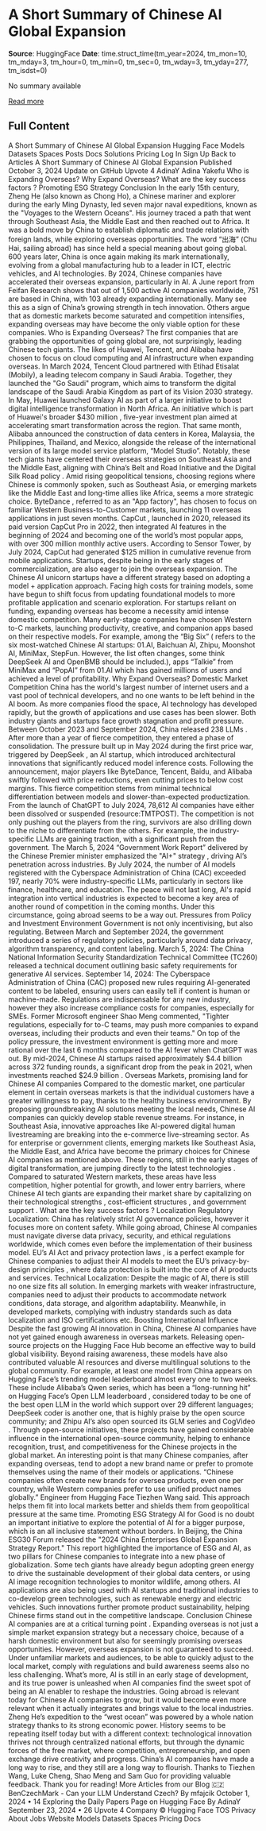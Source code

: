 # A Short Summary of Chinese AI Global Expansion

**Source**: HuggingFace
**Date**: time.struct_time(tm_year=2024, tm_mon=10, tm_mday=3, tm_hour=0, tm_min=0, tm_sec=0, tm_wday=3, tm_yday=277, tm_isdst=0)

No summary available

[Read more](https://huggingface.co/blog/chinese-ai-expansion)


## Full Content

A Short Summary of Chinese AI Global Expansion
Hugging Face
Models
Datasets
Spaces
Posts
Docs
Solutions
Pricing
Log In
Sign Up
Back to Articles
A Short Summary of Chinese AI Global Expansion
Published
October 3, 2024
Update on GitHub
Upvote
4
AdinaY
Adina Yakefu
Who is Expanding Overseas?
Why Expand Overseas?
What are the key success factors ?
Promoting ESG Strategy
Conclusion
In the early 15th century, Zheng He (also known as Chong Ho), a Chinese mariner and explorer during the early Ming Dynasty, led seven major naval expeditions, known as the "Voyages to the Western Oceans". His journey traced a path that went through Southeast Asia, the Middle East and then reached out to Africa. It was a bold move by China to establish diplomatic and trade relations with foreign lands, while exploring overseas opportunities. The word “出海” (Chu Hai, sailing abroad) has since held a special meaning about going global.
600 years later, China is once again making its mark internationally, evolving from a global manufacturing hub to a leader in ICT, electric vehicles, and AI technologies. By 2024, Chinese companies have accelerated their overseas expansion, particularly in AI. A June report from Feifan Research shows that out of 1,500 active AI companies worldwide, 751 are based in China, with 103 already expanding internationally. Many see this as a sign of China’s growing strength in tech innovation. Others argue that as domestic markets become saturated and competition intensifies, expanding overseas may have become the only viable option for these companies.
Who is Expanding Overseas?
The first companies that are grabbing the opportunities of going global are, not surprisingly, leading Chinese tech giants. The likes of Huawei, Tencent, and Alibaba have chosen to focus on cloud computing and AI infrastructure when expanding overseas. In March 2024,
Tencent Cloud
partnered with Etihad Etisalat (Mobily), a leading telecom company in Saudi Arabia. Together, they launched the "Go Saudi" program, which aims to transform the digital landscape of the Saudi Arabia Kingdom as part of its Vision 2030 strategy​. In May,
Huawei
launched Galaxy AI as part of a larger initiative to boost digital intelligence transformation in North Africa. An initiative which is part of Huawei's broader
$430 million
, five-year investment plan aimed at accelerating smart transformation across the region. That same month,
Alibaba
announced the construction of data centers in Korea, Malaysia, the Philippines, Thailand, and Mexico, alongside the release of the international version of its large model service platform, “Model Studio”.
Notably, these tech giants have centered their overseas strategies on Southeast Asia and the Middle East, aligning with China’s
Belt and Road Initiative
and the
Digital Silk Road policy
. Amid rising geopolitical tensions, choosing regions where Chinese is commonly spoken, such as Southeast Asia, or emerging markets like the Middle East and long-time allies like Africa, seems a more strategic choice.
ByteDance
, referred to as an "App factory", has chosen to focus on familiar Western Business-to-Customer markets, launching 11 overseas applications in just seven months.
CapCut
, launched in 2020, released its paid version
CapCut Pro
in 2022, then integrated AI features in the beginning of 2024 and becoming one of the world’s most popular apps, with over
300 million
monthly active users. According to Sensor Tower, by July 2024, CapCut had generated
$125 million
in cumulative revenue from mobile applications.
Startups, despite being in the early stages of commercialization, are also eager to join the overseas expansion. The Chinese AI unicorn startups have a different strategy based on adopting a model + application approach. Facing high costs for training models, some have begun to shift focus from updating foundational models to more profitable application and scenario exploration. For startups reliant on funding, expanding overseas has become a necessity amid intense domestic competition. Many early-stage companies have chosen Western to-C markets, launching productivity, creative, and companion apps based on their respective models. For example, among the “Big Six” ( refers to the six most-watched Chinese AI startups: 01.AI, Baichuan AI, Zhipu, Moonshot AI, MiniMax, StepFun. However, the list often changes, some think DeepSeek AI and OpenBMB should be included.),  apps “Talkie” from
MiniMax
and “PopAI” from
01.AI
which has gained millions of users and achieved a level of profitability.
Why Expand Overseas?
Domestic Market Competition
China has the world's largest number of internet users and a vast pool of technical developers, and no one wants to be left behind in the AI boom. As more companies flood the space, AI technology has developed rapidly, but the growth of applications and use cases has been slower. Both industry giants and startups face growth stagnation and profit pressure.
Between October 2023 and September 2024, China released
238 LLMs
. After more than a year of fierce competition, they entered a phase of consolidation. The pressure built up in May 2024 during the first price war, triggered by
DeepSeek
, an AI startup, which introduced architectural innovations that significantly reduced model inference costs. Following the announcement, major players like ByteDance, Tencent, Baidu, and Alibaba swiftly followed with price reductions, even cutting prices to below cost margins. This fierce competition stems from minimal technical differentiation between models and slower-than-expected productization.
From the launch of ChatGPT to July 2024,
78,612 AI companies
have either been dissolved or suspended (resource:TMTPOST). The competition is not only pushing out the players from the ring, survivors are also drilling down to the niche to differentiate from the others. For example, the industry-specific LLMs are gaining traction, with a significant push from the government. The March 5, 2024
“Government Work Report”
delivered by the Chinese Premier minister emphasized the
"AI+" strategy
,  driving AI’s penetration across industries. By July 2024, the number of AI models registered with the Cyberspace Administration of China (CAC)  exceeded 197, nearly 70% were industry-specific LLMs, particularly in sectors like finance, healthcare, and education. The peace will not last long, AI's rapid integration into vertical industries is expected to become a key area of another round of competition in the coming months.
Under this circumstance, going abroad seems to be a way out.
Pressures from Policy and Investment Environment
Government is not only incentivising, but also regulating. Between March and September 2024, the government introduced a series of regulatory policies, particularly around data privacy, algorithm transparency, and content labeling.
March 5, 2024: The China National Information Security Standardization Technical Committee (TC260) released a technical document outlining basic safety requirements for generative AI services.
September 14, 2024: The Cyberspace Administration of China (CAC) proposed new rules requiring AI-generated content to be labeled, ensuring users can easily tell if content is human or machine-made.
Regulations are indispensable for any new industry, however they also increase compliance costs for companies, especially for SMEs. Former Microsoft engineer Shao Meng commented, "Tighter regulations, especially for to-C teams, may push more companies to expand overseas, including their products and even their teams."
On top of the policy pressure, the investment environment is getting more and more rational over the last 6 months compared to the AI fever when ChatGPT was out. By mid-2024, Chinese AI startups raised approximately
$4.4 billion
across 372 funding rounds, a significant drop from the peak in 2021, when investments reached
$24.9 billion
.
Overseas Markets, promising land for Chinese AI companies
Compared to the domestic market, one particular element in certain overseas markets is that the individual customers have a greater willingness to pay, thanks to the healthy business environment. By proposing groundbreaking AI solutions meeting the local needs, Chinese AI companies can quickly develop stable revenue streams. For instance, in Southeast Asia, innovative approaches like AI-powered digital human livestreaming are breaking into the e-commerce live-streaming sector.
As for enterprise or government clients, emerging markets like Southeast Asia, the Middle East, and Africa have become the primary choices for Chinese AI companies as mentioned above. These regions, still in the early stages of digital transformation, are jumping directly to the latest technologies . Compared to saturated Western markets, these areas have less competition, higher potential for growth, and lower entry barriers, where Chinese AI tech giants are expanding their market share by capitalizing on their
technological strengths
,
cost-efficient structures
, and
government support
.
What are the key success factors ?
Localization
Regulatory Localization: China has relatively strict AI governance policies, however it focuses more on content safety. While going abroad, Chinese AI companies must navigate diverse data privacy, security, and ethical regulations worldwide, which comes even before the implementation of their business model.
EU’s AI Act and privacy protection laws
, is a perfect example for Chinese companies to adjust their AI models to meet the
EU’s privacy-by-design principles
, where data protection is built into the core of AI products and services.
Technical Localization: Despite the magic of AI, there is still no one size fits all solution. In emerging markets with weaker infrastructure, companies need to adjust their products to accommodate network conditions, data storage, and algorithm adaptability. Meanwhile, in developed markets, complying with industry standards such as data localization and ISO certifications etc.
Boosting International Influence
Despite the fast growing AI innovation in China, Chinese AI companies have not yet gained enough awareness in overseas markets. Releasing open-source projects on the
Hugging Face Hub
become an effective way to build global visibility. Beyond raising awareness, these models have also contributed valuable AI resources and diverse multilingual solutions to the global community. For example, at least one model from China appears on Hugging Face’s trending model leaderboard almost every one to two weeks. These include Alibaba’s
Qwen
series, which has been a “long-running hit” on
Hugging Face’s Open LLM leaderboard
, considered today to be one of the best open LLM in the world which support over 29 different languages;
DeepSeek coder
is another one, that is highly praise by the open source community; and Zhipu AI’s also open sourced its
GLM
series and
CogVideo
.
Through open-source initiatives, these projects have gained considerable influence in the international open-source community, helping to enhance recognition, trust, and competitiveness for the Chinese projects in the global market.
An interesting point is that many Chinese companies, after expanding overseas, tend to adopt a new brand name or prefer to promote themselves using the name of their models or applications. “Chinese companies often create new brands for oversea products, even one per country, while Western companies prefer to use unified product names globally.” Engineer from Hugging Face Tiezhen Wang said. This approach helps them fit into local markets better and shields them from geopolitical pressure at the same time.
Promoting ESG Strategy
AI for Good is no doubt an important initiative to explore the potential of AI for a bigger purpose, which is an all inclusive statement without borders. In Beijing, the China ESG30 Forum released the
"2024 China Enterprises Global Expansion Strategy Report."
This report highlighted the importance of ESG and AI, as two pillars for Chinese companies to integrate into a new phase of globalization. Some tech giants have already begun adopting green energy to drive the sustainable development of their global data centers, or using AI image recognition technologies to monitor wildlife, among others. AI applications are also being used with AI startups and traditional industries to co-develop green technologies, such as renewable energy and electric vehicles. Such innovations further promote product sustainability, helping Chinese firms stand out in the competitive landscape.
Conclusion
Chinese AI companies are at a critical turning point
. Expanding overseas is not just a simple market expansion strategy but a necessary choice, because of a harsh domestic environment but also for seemingly promising overseas opportunities. However, overseas expansion is not guaranteed to succeed. Under unfamiliar markets and audiences, to be able to quickly adjust to the local market, comply with regulations and build awareness seems also no less challenging.
What’s more, AI is still in an early stage of development, and its true power is unleashed when AI companies find the sweet spot of being an AI enabler to reshape the industries. Going abroad is relevant today for Chinese AI companies to grow, but it would become even more relevant when it actually integrates and brings value to the local industries.
Zheng He’s expedition to the “west ocean” was powered by a whole nation strategy thanks to its strong economic power. History seems to be repeating itself today but with a different context: technological innovation thrives not through centralized national efforts, but through the dynamic forces of the free market, where competition, entrepreneurship, and open exchange drive creativity and progress. China’s AI companies have made a long way to rise, and they still are a long way to flourish.
Thanks to Tiezhen Wang, Luke Cheng, Shao Meng and Sam Guo for providing valuable feedback.
Thank you for reading!
More Articles from our Blog
🇨🇿 BenCzechMark - Can your LLM Understand Czech?
By
mfajcik
October 1, 2024
•
14
Exploring the Daily Papers Page on Hugging Face
By
AdinaY
September 23, 2024
•
26
Upvote
4
Company
© Hugging Face
TOS
Privacy
About
Jobs
Website
Models
Datasets
Spaces
Pricing
Docs